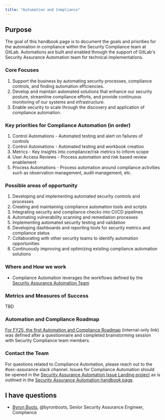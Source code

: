 ```yaml
---
title: "Automation and Compliance"
---
```


## Purpose

The goal of this handbook page is to document the goals and priorities for the automation in compliance within the Security Compliance team at GitLab. Automations are built and enabled through the support of GitLab's Security Assurance Automation team for technical implementations.

### Core Focuses

1. Support the business by automating security processes, compliance controls, and finding automation efficiencies.
2. Develop and maintain automated solutions that enhance our security posture, streamline compliance efforts, and provide continuous monitoring of our systems and infrastructure.
3. Enable security to scale through the discovery and application of compliance automation.

### Key priorities for Compliance Automation (in order)

1. Control Automations - Automated testing and alert on failures of controls
2. Control Automations - Automated testing and workbook creation
3. Metrics - Key insights into compliance/risk metrics to inform scope
4. User Access Reviews - Process automation and risk based review enablement
5. Process Automations - Process automation around compliance activities such as observation management, audit management, etc.

### Possible areas of opportunity

1. Developing and implementing automated security controls and processes
2. Creating and maintaining compliance automation tools and scripts
3. Integrating security and compliance checks into CI/CD pipelines
4. Automating vulnerability scanning and remediation processes
5. Implementing automated security testing and validation
6. Developing dashboards and reporting tools for security metrics and compliance status
7. Collaborating with other security teams to identify automation opportunities
8. Continuously improving and optimizing existing compliance automation solutions

### Where and How we work

- Compliance Automation leverages the workflows defined by the [Security Assurance Automation Team](/handbook/security/security-assurance/governance/security-assurance-automation/)

### Metrics and Measures of Success

TBD

### Automation and Compliance Roadmap

[For FY25, the first Automation and Compliance Roadmap](https://gitlab.com/groups/gitlab-com/gl-security/security-assurance/governance-and-field-security/governance/security-assurance-automation-subgroup/-/epics/27) (internal-only link) was defined after a questionnaire and completed brainstorming session with Security Compliance team members.

### Contact the Team

For questions related to Compliance Automation, please reach out to the #sec-assurance slack channel. Issues for Compliance Automation should be opened in the [Security Assurance Automation Issue Landing project](https://gitlab.com/gitlab-com/gl-security/security-assurance/governance-and-field-security/governance/security-assurance-automation-subgroup/issue-landing) as is outlined in the [Security Assurance Automation handbook page](/handbook/security/security-assurance/governance/security-assurance-automation/#how-does-security-assurance-automation-operate).

## <i class="fas fa-id-card" style="color:rgb(110,73,203)" aria-hidden="true"></i> I have questions

- [Byron Boots](/handbook/company/team/#byronboots), @byronboots, Senior Security Assurance Engineer, Compliance
